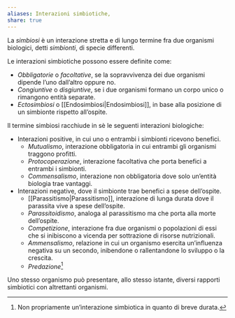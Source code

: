 ```yaml
---
aliases: Interazioni simbiotiche,
share: true
---
```

La *simbiosi* è un interazione stretta e di lungo termine fra due organismi biologici, detti *simbionti*, di specie differenti.

Le interazioni simbiotiche possono essere definite come:
- *Obbligatorie* o *facoltative*, se la sopravvivenza dei due organismi dipende l’uno dall’altro oppure no.
- *Congiuntive* o *disgiuntive*, se i due organismi formano un corpo unico o rimangono entità separate.
- *Ectosimbiosi* o [[Endosimbiosi|Endosimbiosi]], in base alla posizione di un simbionte rispetto all’ospite.

Il termine simbiosi racchiude in sè le seguenti interazioni biologiche:
- Interazioni positive, in cui uno o entrambi i simbionti ricevono benefici.
	- *Mutualismo*, interazione obbligatoria in cui entrambi gli organismi traggono profitti.
	- *Protocoperazione*, interazione facoltativa che porta benefici a entrambi i simbionti.
	- *Commensalismo*, interazione non obbligatoria dove solo un’entità biologia trae vantaggi.
- Interazioni negative, dove il simbionte trae benefici a spese dell’ospite.
	- [[Parassitismo|Parassitismo]], interazione di lunga durata dove il parassita vive a spese dell’ospite.
	- *Parassitoidismo*, analoga al parassitismo ma che porta alla morte dell’ospite.
	- *Competizione*, interazione fra due organismi o popolazioni di essi che si inibiscono a vicenda per sottrazione di risorse nutrizionali.
	- *Ammensalismo*, relazione in cui un organismo esercita un’influenza negativa su un secondo, inibendone o rallentandone lo sviluppo o la crescita.
	- *Predazione*[^1]

[^1]: Non propriamente un’interazione simbiotica in quanto di breve durata.

Uno stesso organismo può presentare, allo stesso istante, diversi rapporti simbiotici con altrettanti organismi.